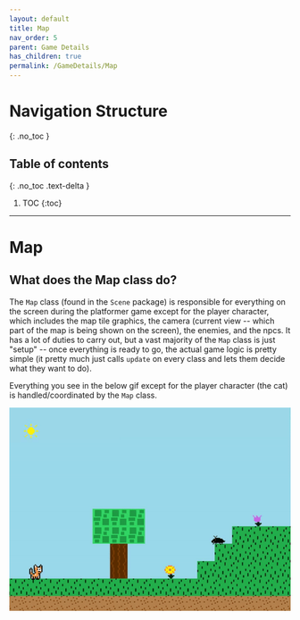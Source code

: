 ```yaml
---
layout: default
title: Map
nav_order: 5
parent: Game Details
has_children: true
permalink: /GameDetails/Map
---
```


# Navigation Structure
{: .no_toc }

## Table of contents
{: .no_toc .text-delta }

1. TOC
{:toc}

---

# Map

## What does the Map class do?

The `Map` class (found in the `Scene` package) is responsible for everything on the screen during the platformer game except for the player character, which includes the map tile graphics,
the camera (current view -- which part of the map is being shown on the screen), the enemies, and the npcs. It has a lot of duties to carry out,
but a vast majority of the `Map` class is just "setup" -- once everything is ready to go, the actual game logic is pretty simple (it pretty much just calls `update` on every class and
lets them decide what they want to do).

Everything you see in the below gif except for the player character (the cat) is handled/coordinated by the `Map` class.

![game-screen-1.gif](../../assets/images/playing-level.gif)
